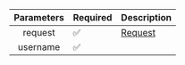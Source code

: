 | Parameters 	| Required           	| Description            	|
|:----------:	|--------------------	|------------------------	|
| request    	| :white_check_mark: 	| [Request ](Request.md) 	|
| username   	| :white_check_mark: 	|                        	|
